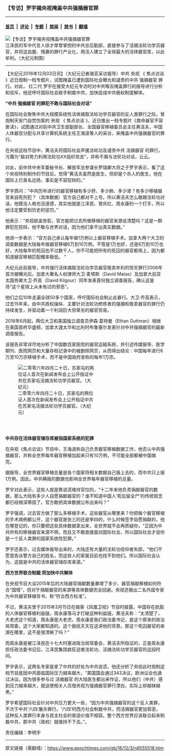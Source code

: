 ### 【专访】罗宇揭央视掩盖中共强摘器官罪

---

#### [首页](../../../..?n8555518) &nbsp;|&nbsp; [评论](../../../../../epoch-comment?n8555518) &nbsp;|&nbsp; [专题](../../../../../epoch-special?n8555518) &nbsp;|&nbsp; [禁闻](../../../../../epoch-news?n8555518) &nbsp;|&nbsp; [禁书](../../../../../books?n8555518) &nbsp;|&nbsp; [翻墙](https://github.com/gfw-breaker/nogfw/blob/master/README.md?n8555518)


<div><img alt="【专访】罗宇揭央视掩盖中共强摘器官罪" class="attachment-djy_600_400 size-djy_600_400 wp-post-image" src="https://i.epochtimes.com/assets/uploads/2015/12/1407161458302639.jpg"/>
<div class="caption">
 江泽民的军中代言人徐才厚曾掌控的中共总后勤部，直接参与了活摘法轮功学员器官，并将这血腥、残暴的罪行产业化，用活人建立了全球最大的活体器官库，以此牟利。（大纪元制图）
</div></div><hr/><div class="post_content" id="artbody" itemprop="articleBody">
 <!-- article content begin -->
 <p>
  【大纪元2016年12月03日讯】（大纪元记者骆亚采访报导）中共
  <ok href="https://www.epochtimes.com/gb/tag/%E5%A4%AE%E8%A7%86.html">
   央视
  </ok>
  《
  <ok href="https://www.epochtimes.com/gb/tag/%E7%84%A6%E7%82%B9%E8%AE%BF%E8%B0%88.html">
   焦点访谈
  </ok>
  》近日炮制一档专题片，试图掩盖已遭到国际社会曝光和谴责的中共
  <ok href="https://www.epochtimes.com/gb/tag/%E5%BC%BA%E6%91%98%E5%99%A8%E5%AE%98.html">
   强摘器官
  </ok>
  罪行。对此，
  <ok href="https://www.epochtimes.com/gb/tag/%E7%BA%A2%E4%BA%8C%E4%BB%A3.html">
   红二代
  </ok>
  罗宇在接受大纪元专访时对中共喉舌掩盖罪行的报导进行分析和驳斥，他还呼吁国际社会联手制裁中共，加快促成中共极权制度解体。
 </p>
 <p>
  <strong>
   “中共
   <ok href="https://www.epochtimes.com/gb/tag/%E5%BC%BA%E6%91%98%E5%99%A8%E5%AE%98.html">
    强摘器官
   </ok>
   的罪犯不敢与国际社会对话”
  </strong>
 </p>
 <p>
  在国际社会聚焦中共大规模系统性活体摘取法轮功学员器官的反人类罪行之际，曾炮制天安门自焚伪案的
  <ok href="https://www.epochtimes.com/gb/tag/%E5%A4%AE%E8%A7%86.html">
   央视
  </ok>
  《
  <ok href="https://www.epochtimes.com/gb/tag/%E7%84%A6%E7%82%B9%E8%AE%BF%E8%B0%88.html">
   焦点访谈
  </ok>
  》，近日推出一档专题片《救命器官不容亵渎》，试图通过对前中共卫生部副部长、全国器官移植委员会主任黄洁夫，中国人体器官分配与共享计算机系统主任王海波等人的采访，来掩盖中共强摘器官的罪行。
 </p>
 <p>
  在央视这档节目中，黄洁夫将国际社会声援法轮功及谴责中共
  <ok href="https://www.epochtimes.com/gb/tag/%E6%B4%BB%E6%91%98%E5%99%A8%E5%AE%98.html">
   活摘器官
  </ok>
  的罪行，污蔑为“敌对势力利用法轮功XX组织攻击”，并称不屑与法轮功对话，云云。
 </p>
 <p>
  对此，前中共中央军委秘书长、解放军总参谋长罗瑞卿大将之子罗宇表示，看了这个央视特别制作的节目后，觉得“黄洁夫虽然是医生，但却是个杀人的医生，他在国际上已臭名远扬，事实是不容狡辩的。”
 </p>
 <p>
  罗宇质问：“中共历年进行的器官移植有多少肝、多少肺、多少肾？有多少移植器官来自死刑犯？（具体数据）官方自己都对不上号。所以黄洁夫怎么敢跟法轮功对话，他既没人格也没道德，其实他就是江泽民、曾庆红、周永康的一个打手，所以他注定要受到历史的惩罚。”
 </p>
 <p>
  他表示：“央视欲盖弥彰，官方能把过去所做移植的器官来源说清楚吗？这是一群罪犯在狡辩，他不敢与世界对话，因为他们拿不出真实数据。”
 </p>
 <p>
  他进一步表示：“官方自己承认每年做1万例以上器官移植手术。加拿大两个大卫的调查数据是大陆每年做器官移植6万到10万例。不管是1万也好，还是6万到10万也好，大陆每年的死囚也不过数千人，你不可能把所有的死囚的器官都用上，因为都知道器官移植匹配概率极低。 ”
 </p>
 <p>
  大纪元此前报导，中共强行活体摘取法轮功学员器官贩卖牟利的惊天罪行2006年首次被曝光后，加拿大著名人权律师大卫‧麦塔斯（David Matas）及加拿大前亚太国务卿大卫‧乔高（David Kilgour）同年发表首份独立调查报告，确认这是场“这个星球上从未有过的邪恶”。
 </p>
 <p>
  他们之后10年走遍全球50多个国家，呼吁国际社会制止此暴行。大卫‧乔高表示，过去15年来，由中共政权操纵、主要针对法轮功修炼者的强摘和贩卖器官的罪行仍持续发生，并驱动着一个利润巨大但卑劣的器官贸易。
 </p>
 <p>
  2016年6月起，两位大卫和美国独立调查员伊森‧葛特曼（Ethan Guttman）相继在美国首府华盛顿、加拿大渥太华和比利时布鲁塞尔发表针对中共强摘器官的最新调查报告。
 </p>
 <p>
  该报告非常详尽地分析了中国数百家医院的器官运输系统，并引述传媒报导、医学期刊、医院网页和大量存档记录中的被删除网页，从而得出结论：中国每年进行6万至10万宗移植手术，而不是中国政府宣称的每年1万宗。
 </p>
 <figure aria-describedby="caption-attachment-6933313" class="wp-caption aligncenter" id="attachment_6933313" style="width: 244px">
  <ok href=" https://i.epochtimes.com/assets/uploads/2010/04/100418210902794.jpg" rel="noreferrer noopener" target="_blank">
   <img alt="二零零六年四月二十日，苏家屯的两位证人首次在新闻发布会上公开指证中共在苏家屯活摘法轮功学员器官。（大纪元）" class="size-full wp-image-6933313" src="https://i.epochtimes.com/assets/uploads/2010/04/100418210902794.jpg"/>
  </ok>
  <br/><figcaption class="wp-caption-text" id="caption-attachment-6933313">
   二零零六年四月二十日，苏家屯的两位证人首次在新闻发布会上公开指证中共在苏家屯活摘法轮功学员器官。（大纪元）
  </figcaption><br/>
 </figure><br/>
 <p>
  <strong>
   中共存在活体器官储存库被指国家系统的犯罪
  </strong>
 </p>
 <p>
  在央视《焦点访谈》节目中，王海波称自己负责器官移植数据工作，他否认中共强摘器官，并称全世界每年器官移植加起来只有10万例，不可能全部都被中国做完。
 </p>
 <p>
  据报导，全世界器官移植总量是各个国家将相关数据自己报上去的，而中共只上报1万例。因此，中共瞒报的数据也影响全世界每年器官移植的总量。
 </p>
 <p>
  罗宇对此表示，这些人就是靠说谎维持官位的，“十二年来他负责捐献器官的数据，那么大陆有多少人自愿捐献器官的？谁不知道中国人‘死后留全尸’的传统观念都已经根深蒂固了。官方敢把具体数据公布出来吗？”
 </p>
 <p>
  罗宇强调，过去官方做了那么多移植手术，这些器官从哪里来？你把每个器官移植的手术病例都公开，这个器官是张三的还是李四的，什么时候签字自愿捐献的，他在哪登记的，你只要把这些具体数据拿出来，全世界就不会再质疑你，“正因为中共所有的移植器官来源不明，而且又不敢直接面对国际社会，所以国际社会才说你是一个反人类罪的国家系统性犯罪。”
 </p>
 <p>
  罗宇还表示，过去媒体报导出来的，大陆还有大量的法轮功信仰者失踪，“他们不愿意告诉警方自己的姓名，而这些人的家属目前也找不到他们。所以国际社会认为，这就是中共的活体器官储存库来源。”
 </p>
 <p>
  <strong>
   西方世界联合制裁 将加快中共解体
  </strong>
 </p>
 <p>
  在央视节目大谈2015年后的大陆器官捐献数量暴增了多少、器官捐献移植如何符合“国情”，但对于捐献器官的来源等具体数据完全回避。央视还搬出二名外国专家为中共器官移植背书，称“符合西方标准”。
 </p>
 <p>
  不过，黄洁夫曾于2015年3月15日在做客《凤凰卫视》节目时披露，中国存在肮脏的人体器官移植利益链，周永康落马才打破这种利益链。黄洁夫称：“太清楚了，大老虎这个知道，周永康是大老虎，周永康是我们政法委书记，是这个原来的政治局常委，这个大家都知道的。这个报纸天天在这讲他的背景。那这个死囚器官的来源在哪里，这不是很清晰了吗？”
 </p>
 <p>
  而周永康是被江泽民在十七大时塞进政治局常委会，黄洁夫所指证的，正是周永康担任政法委书记后，江泽民集团疯狂迫害法轮功、活摘法轮功学员器官的这段时间。
 </p>
 <p>
  罗宇表示，这两名专家是拿了中共的好处为中共说谎，他还分析了央视此时炮制这档节目是因中共面临国际压力越来越大，“美国国会通过343决议，欧洲议会也通过决议。因为很多参与过
  <ok href="https://www.epochtimes.com/gb/tag/%E6%B4%BB%E6%91%98%E5%99%A8%E5%AE%98.html">
   活摘器官
  </ok>
  的大陆医生都出来作证，所以他们（中共）感到压力越来越大，就迫使相关人员借央视为强摘器官罪行漂白，实际上却越抹越黑。”
 </p>
 <p>
  罗宇希望国际社会针对中共压力更大一些，“因为中共强摘器官的这个反人类罪，不次于中共‘六四’屠杀罪行。‘六四’时西方社会制裁中共，而活摘器官更加邪恶，这种反人类罪行本身与民主社会的普适价值不相容。整个西方世界应该联合起来制裁中共，那中共（政权）就维持不下去。”。
 </p>
 <p>
 </p>
 <p>
  责任编辑：李明宇
 </p>
 <!-- article content end -->
 <div id="below_article_ad">
 </div>
</div>


---

原文链接（需翻墙）：https://www.epochtimes.com/gb/16/12/3/n8555518.htm